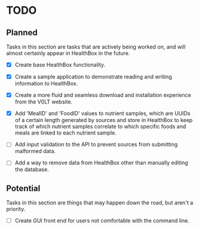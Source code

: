 # TODO


## Planned

Tasks in this section are tasks that are actively being worked on, and will almost certainly appear in HealthBox in the future.

- [x] Create base HealthBox functionality.
- [x] Create a sample application to demonstrate reading and writing information to HealthBox.
- [x] Create a more fluid and seamless download and installation experience from the V0LT website.
- [x] Add 'MealID' and 'FoodID' values to nutrient samples, which are UUIDs of a certain length generated by sources and store in HealthBox to keep track of which nutrient samples correlate to which specific foods and meals are linked to each nutrient sample.
- [ ] Add input validation to the API to prevent sources from submitting malformed data.
- [ ] Add a way to remove data from HealthBox other than manually editing the database.


## Potential

Tasks in this section are things that may happen down the road, but aren't a priority.

- [ ] Create GUI front end for users not comfortable with the command line.
